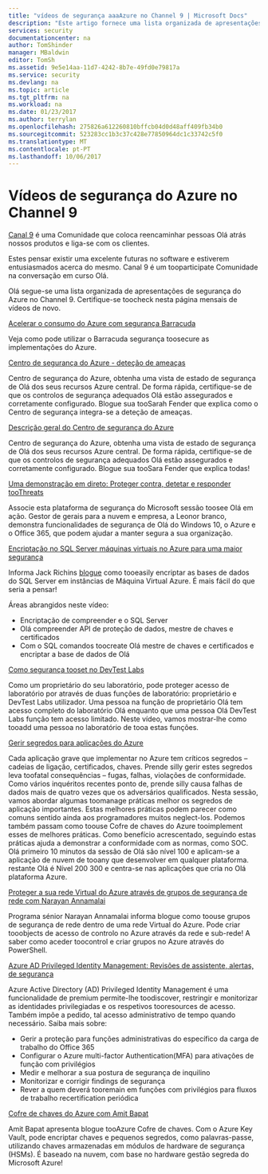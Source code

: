```yaml
---
title: "vídeos de segurança aaaAzure no Channel 9 | Microsoft Docs"
description: "Este artigo fornece uma lista organizada de apresentações de segurança do Azure no Channel 9. Canal 9 é uma Comunidade que liga as pessoas Olá que utilizam os nossos produtos com pessoas Olá atrás nossos produtos."
services: security
documentationcenter: na
author: TomShinder
manager: MBaldwin
editor: TomSh
ms.assetid: 9e5e14aa-11d7-4242-8b7e-49fd0e79817a
ms.service: security
ms.devlang: na
ms.topic: article
ms.tgt_pltfrm: na
ms.workload: na
ms.date: 01/23/2017
ms.author: terrylan
ms.openlocfilehash: 275826a612260810bffcb04d0d48aff409fb34b0
ms.sourcegitcommit: 523283cc1b3c37c428e77850964dc1c33742c5f0
ms.translationtype: MT
ms.contentlocale: pt-PT
ms.lasthandoff: 10/06/2017
---
```

# <a name="azure-security-videos-on-channel-9"></a>Vídeos de segurança do Azure no Channel 9
[Canal 9](https://channel9.msdn.com/) é uma Comunidade que coloca reencaminhar pessoas Olá atrás nossos produtos e liga-se com os clientes.

Estes pensar existir uma excelente futuras no software e estiverem entusiasmados acerca do mesmo. Canal 9 é um tooparticipate Comunidade na conversação em curso Olá.

Olá segue-se uma lista organizada de apresentações de segurança do Azure no Channel 9. Certifique-se toocheck nesta página mensais de vídeos de novo.

[Acelerar o consumo do Azure com segurança Barracuda](https://channel9.msdn.com/events/Microsoft-Azure-Marketplace-ISV-Solutions-Webinar-Series/Webinar-1-Accelerating-Azure-Consumption-with-Barracuda-Security/Webinar-1-Accelerating-Azure-Consumption-with-Barracuda-Security)

Veja como pode utilizar o Barracuda segurança toosecure as implementações do Azure.

[Centro de segurança do Azure - deteção de ameaças](https://channel9.msdn.com/Shows/Azure-Friday/Azure-Security-Center-Threat-Detection)

Centro de segurança do Azure, obtenha uma vista de estado de segurança de Olá dos seus recursos Azure central. De forma rápida, certifique-se de que os controlos de segurança adequados Olá estão assegurados e corretamente configurado. Blogue sua tooSarah Fender que explica como o Centro de segurança integra-se a deteção de ameaças.

[Descrição geral do Centro de segurança do Azure](https://channel9.msdn.com/Shows/Azure-Friday/Azure-Security-Center-Overview)

Centro de segurança do Azure, obtenha uma vista de estado de segurança de Olá dos seus recursos Azure central. De forma rápida, certifique-se de que os controlos de segurança adequados Olá estão assegurados e corretamente configurado. Blogue sua tooSara Fender que explica todas!

[Uma demonstração em direto: Proteger contra, detetar e responder tooThreats](https://channel9.msdn.com/events/Virtual-Security-Summit/Virtual-Security-Summit-2016/Live-Demo-Protecting-against-Detecting-and-Responding-to-Threats)

Associe esta plataforma de segurança do Microsoft sessão toosee Olá em ação. Gestor de gerais para a nuvem e empresa, a Leonor branco, demonstra funcionalidades de segurança de Olá do Windows 10, o Azure e o Office 365, que podem ajudar a manter segura a sua organização.

[Encriptação no SQL Server máquinas virtuais no Azure para uma maior segurança](https://channel9.msdn.com/Shows/Azure-Friday/Encryption-in-SQL-Azure-for-better-security)

Informa Jack Richins [blogue](https://channel9.msdn.com/Niners/Glucose) como tooeasily encriptar as bases de dados do SQL Server em instâncias de Máquina Virtual Azure. É mais fácil do que seria a pensar!

Áreas abrangidos neste vídeo:

* Encriptação de compreender e o SQL Server
* Olá compreender API de proteção de dados, mestre de chaves e certificados
* Com o SQL comandos toocreate Olá mestre de chaves e certificados e encriptar a base de dados de Olá

[Como segurança tooset no DevTest Labs](https://channel9.msdn.com/Blogs/Azure/How-to-set-security-in-your-DevTest-Lab)

Como um proprietário do seu laboratório, pode proteger acesso de laboratório por através de duas funções de laboratório: proprietário e DevTest Labs utilizador. Uma pessoa na função de proprietário Olá tem acesso completo do laboratório Olá enquanto que uma pessoa Olá DevTest Labs função tem acesso limitado. Neste vídeo, vamos mostrar-lhe como tooadd uma pessoa no laboratório de tooa estas funções.

[Gerir segredos para aplicações do Azure](https://channel9.msdn.com/events/Build/2016/P456)

Cada aplicação grave que implementar no Azure tem críticos segredos – cadeias de ligação, certificados, chaves. Prende silly gerir estes segredos leva toofatal consequências – fugas, falhas, violações de conformidade. Como vários inquéritos recentes ponto de, prende silly causa falhas de dados mais de quatro vezes que os adversários qualificados. Nesta sessão, vamos abordar algumas toomanage práticas melhor os segredos de aplicação importantes. Estas melhores práticas podem parecer como comuns sentido ainda aos programadores muitos neglect-los. Podemos também passam como toouse Cofre de chaves do Azure tooimplement esses de melhores práticas. Como benefício acrescentado, seguindo estas práticas ajuda a demonstrar a conformidade com as normas, como SOC. Olá primeiro 10 minutos da sessão de Olá são nível 100 e aplicam-se a aplicação de nuvem de tooany que desenvolver em qualquer plataforma. restante Olá é Nível 200 300 e centra-se nas aplicações que cria no Olá plataforma Azure.

[Proteger a sua rede Virtual do Azure através de grupos de segurança de rede com Narayan Annamalai](https://channel9.msdn.com/Shows/Azure-Friday/Sucruing-your-Azure-Virtual-Network-using-Network-ACLs-with-Narayan-Annamalai)

Programa sénior Narayan Annamalai informa blogue como toouse grupos de segurança de rede dentro de uma rede Virtual do Azure. Pode criar tooobjects de acesso de controlo no Azure através da rede e sub-rede! A saber como aceder toocontrol e criar grupos no Azure através do PowerShell.

[Azure AD Privileged Identity Management: Revisões de assistente, alertas, de segurança](https://channel9.msdn.com/Series/Azure-Active-Directory-Videos-Demos/Azure-AD-Privileged-Identity-Management-Security-Wizard-Alerts-Reviews)

Azure Active Directory (AD) Privileged Identity Management é uma funcionalidade de premium permite-lhe toodiscover, restringir e monitorizar as identidades privilegiadas e os respetivos tooresources de acesso. Também impõe a pedido, tal acesso administrativo de tempo quando necessário. Saiba mais sobre:

* Gerir a proteção para funções administrativas do específico da carga de trabalho do Office 365
* Configurar o Azure multi-factor Authentication(MFA) para ativações de função com privilégios
* Medir e melhorar a sua postura de segurança de inquilino
* Monitorizar e corrigir findings de segurança
* Rever a quem deverá tooremain em funções com privilégios para fluxos de trabalho recertification periódica

[Cofre de chaves do Azure com Amit Bapat](https://channel9.msdn.com/Shows/Azure-Friday/Azure-Key-Vault-with-Amit-Bapat)

Amit Bapat apresenta blogue tooAzure Cofre de chaves. Com o Azure Key Vault, pode encriptar chaves e pequenos segredos, como palavras-passe, utilizando chaves armazenadas em módulos de hardware de segurança (HSMs). É baseado na nuvem, com base no hardware gestão segreda do Microsoft Azure!
